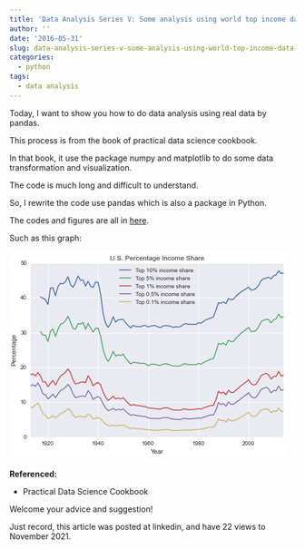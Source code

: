 ```yaml
---
title: 'Data Analysis Series V: Some analysis using world top income data by pandas'
author: ''
date: '2016-05-31'
slug: data-analysis-series-v-some-analysis-using-world-top-income-data-by-pandas
categories:
  - python
tags:
  - data analysis
---
```


Today, I want to show you how to do data analysis using real data by pandas.

This process is from the book of practical data science cookbook.

In that book, it use the package numpy and matplotlib to do some data transformation and visualization. 

The code is much long and difficult to understand.

So, I rewrite the code use pandas which is also a package in Python.

The codes and figures are all in [here](http://nbviewer.jupyter.org/github/yishi/Data-Analysis-Series-in-Python/blob/master/Data_Analysis_Series_V.ipynb).

Such as this graph:

![](images/1520249091828.jpg)

**Referenced:**

+ Practical Data Science Cookbook

Welcome your advice and suggestion!

Just record, this article was posted at linkedin, and have 22 views to November 2021.